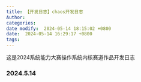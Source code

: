 ```yaml
---
title: 【开发日志】chaos开发日志
Author: 
categories: 
date modify:  2024-05-14 18:15:02 +0800
date:  2024-05-14 16:29:17 +0800
tags:
---
```

这是2024系统能力大赛操作系统内核赛道作品开发日志
### 2024.5.14
